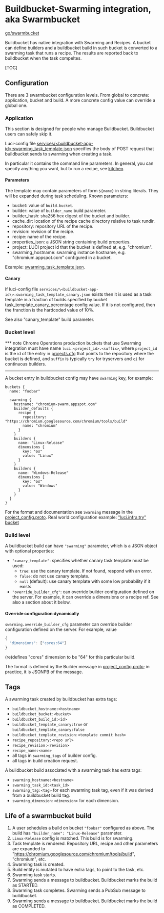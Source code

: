 # Buildbucket-Swarming integration, aka Swarmbucket

[go/swarmbucket]

Buildbucket has native integration with Swarming and Recipes.
A bucket can define builders and a buildbucket build in such bucket is converted
to a swarming task that runs a recipe.
The results are reported back to buildbucket when the task compeltes.

[TOC]

## Configuration

There are 3 swarmbucket configuration levels.
From global to concrete: application, bucket and build.
A more concrete config value can override a global one.

### Application

This section is designed for people who manage Buildbucket.
Buildbucket users can safely skip it.

Luci-config file
[services/\<buildbucket-app-id\>:swarming_task_template.json][swarming_task_template.json]
specifies the body of POST request that buildbucket sends to swarming when
creating a task.

In particular it contains the command line parameters.
In general, you can specify anything you want, but to run a recipe,
see [kitchen].

#### Parameters

The template may contain parameters of form `${name}` in string literals.
They will be expanded during task scheduling. Known parameters:

* bucket: value of `build.bucket`.
* builder: value of `builder_name` build parameter.
* builder_hash: sha256 hex digest of the bucket and builder.
* cache_dir: location of the recipe cache directory relative to task rundir.
* repository: repository URL of the recipe.
* revision: revision of the recipe.
* recipe: name of the recipe.
* properties_json: a JSON string containing build properties.
* project: LUCI project id that the bucket is defined at, e.g. "chromium".
* swarming_hostname: swarming instance hostname, e.g. "chromium.appspot.com"
  configured in a bucket.

Example: [swarming_task_template.json].


#### Canary

If luci-config file
`services/\<buildbucket-app-id\>:swarming_task_template_canary.json` exists
then it is used as a task template in a fraction of builds specified by bucket
task_template_canary_percentage config value. If it is not configured, then
the franction is the hardcoded value of 10%.

See also "canary_template" build parameter.

### Bucket level

*** note
Chrome Operations production buckets that use Swarming integration must have
name `luci.<project_id>.<suffix>`, where `project_id` is the id of the entry in
[projects.cfg][projects.cfg] that points to the repository where the bucket is
defined, and `suffix` is typically `try` for tryservers and `ci` for continuous
builders.
***

A bucket entry in buildbucket config may have `swarming` key, for example:

    buckets {
      name: "foobar"

      swarming {
        hostname: "chromium-swarm.appspot.com"
        builder_defaults {
          recipe {
            repository: "https://chromium.googlesource.com/chromium/tools/build"
            name: "chromium"
          }
        }
        builders {
          name: "Linux-Release"
          dimensions {
            key: "os"
            value: "Linux"
          }
        }
        builders {
          name: "Windows-Release"
          dimensions {
            key: "os"
            value: "Windows"
          }
        }
      }
    }

For the format and documentation see `Swarming` message in the
[project_config.proto](../proto/project_config.proto).
Real world configuration example:
["luci.infra.try" bucket](https://chromium.googlesource.com/infra/infra/+/infra/config/cr-buildbucket.cfg)

### Build level

A buildbucket build can have `"swarming"` parameter, which is a JSON object with
optional properties:

* `"canary_template"`: specifies whether canary task template must be used:
  * `true`: use the canary template. If not found, respond with an error.
  * `false`: do not use canary template.
  * `null` (default): use canary template with some low probability if it
    exists.
* `"override_builder_cfg"`: can override builder configuration defined on the
  server.
  For example, it can override a dimensions or a recipe ref.
  See also a section about it below.

#### Override configuration dynamically

`swarming.override_builder_cfg` parameter can override builder configuration
defined on the server. For example, value


```javascript
{
  "dimensions": ["cores:64"]
}
```

(re)defines "cores" dimension to be "64" for this particular build.

The format is defined by the Builder message in
[project_config.proto](../proto/project_config.proto); in practice, it is JSONPB
of the message.

## Tags

A swarming task created by buildbucket has extra tags:

* `buildbucket_hostname:<hostname>`
* `buildbucket_bucket:<bucket>`
* `buildbucket_build_id:<id>`
* `buildbucket_template_canary:true` or `buildbucket_template_canary:false`
* `buildbucket_template_revision:<template commit hash>`
* `recipe_repository:<repo url>`
* `recipe_revision:<revision>`
* `recipe_name:<name>`
* all tags in `swarming_tags` of builder config.
* all tags in build creation request.

A buildbucket build associated with a swarming task has extra tags:

* `swarming_hostname:<hostname>`
* `swarming_task_id:<task_id>`
* `swarming_tag:<tag>` for each swarming task tag, even if it was derived from
  a buildbucket build tag.
* `swarming_dimension:<dimension>` for each dimension.

## Life of a swarmbucket build

1. A user schedules a build on bucket `"foobar"` configured as above.
   The build has `"builder_name": "Linux-Release"` parameter.
1. `Linux-Release` config is matched. This build is for swarming.
1. Task template is rendered. Repository URL, recipe and other parameters
   are expanded to "https://chromium.googlesource.com/chromium/tools/build",
   "chromium", etc.
1. Swarming task is created.
1. Build entity is mutated to have extra tags, to point to the task, etc.
1. Swarming task starts.
1. Swarming sends a message to buildbucket.
   Buildbucket marks the build as STARTED.
1. Swarming task completes. Swarming sends a PubSub message to buildbucket.
1. Swarming sends a message to buildbucket.
   Buildbucket marks the build as COMPLETED.

[go/swarmbucket]: https://goto.google.com/swarmbucket
[kitchen]: https://chromium.googlesource.com/infra/infra/+/master/go/src/infra/tools/kitchen/
[swarming_task_template.json]: https://chrome-internal.googlesource.com/infradata/config/+/master/configs/cr-buildbucket/swarming_task_template.json
[projects.cfg]: https://chrome-internal.googlesource.com/infradata/config/+/master/configs/luci-config/projects.cfg
